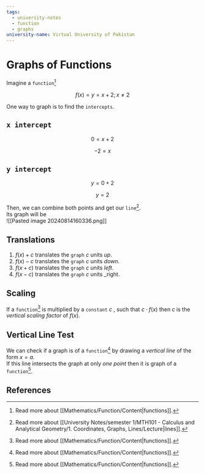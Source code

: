 ```yaml
---
tags:
  - university-notes
  - function
  - graphs
university-name: Virtual University of Pakistan
---
```


# Graphs of Functions
Imagine a `function`[^1]  

$$f(x) = y = x + 2; x\ne 2$$

One way to graph is to find the `intercepts`.

## `x intercept`

$$0 = x + 2$$

$$-2 = x$$

## `y intercept`

$$y = 0 + 2$$

$$y = 2$$

Then, we can combine both points and get our `line`[^2].  
Its graph will be  
![[Pasted image 20240814160336.png]]

## Translations
1. $f(x) + c$ translates the `graph` $c$ units _up_.
2. $f(x) - c$ translates the `graph` $c$ units _down_.
3. $f(x + c)$ translates the `graph` $c$ units _left_.
4. $f(x - c)$ translates the `graph` $c$ units _right.

## Scaling
If a `function`[^1] is multiplied by a `constant` $c$ , such that $c \cdot f(x)$ then $c$ is the _vertical scaling factor_ of $f(x)$.

## Vertical Line Test
We can check if a graph is of a `function`[^1] by drawing a _vertical line_ of the form $x = a$.  
If this line intersects the graph at only _one point_ then it is graph of a `function`[^1].

## References

[^1]: Read more about [[Mathematics/Function/Content|functions]].
[^2]: Read more about [[University Notes/semester 1/MTH101 - Calculus and Analytical Geometry/1. Coordinates, Graphs, Lines/Lecture|lines]].
